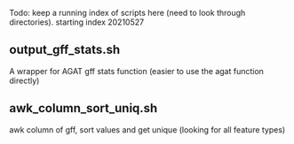 
Todo: keep a running index of scripts here (need to look through directories). starting index 20210527


## output_gff_stats.sh
A wrapper for AGAT gff stats function (easier to use the agat function directly)

## awk_column_sort_uniq.sh 
awk column of gff, sort values and get unique (looking for all feature types)
